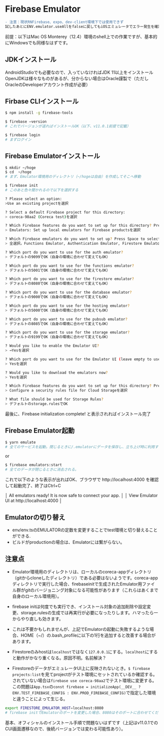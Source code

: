 <h1 id="firebaseemulator"><b>Firebase Emulator</b></h1>

```diff
- 注意：現状RNFirebase、expo、dev-client環境下では使用できず
試したあとにENV.emulator.useAllをfalseに戻してもiOSエミュレータでエラー発生を確認。その際は、Device > Erase All Contents And Settingで解消確認済み。
```
前提：以下はMac OS Monterey（12.4）環境のshell上での作業ですが、基本的にWindowsでも同様なはずです。

## **JDKインストール**
AndroidStudioでも必要なので、入っていなければJDK 11以上をインストール
OpenJDKは様々なものがあるが、分からない場合はOracle謹製で（ただしOracleのDeveloperアカウント作成が必要）

## **Firbase CLIインストール**
```sh
$ npm install -g firebase-tools

$ firebase —version
# これでバージョンが返ればインストールOK（以下、v11.0.1前提で記載）

$ firebase login
# まずログイン
```

## **Firebase Emulatorインストール**
```sh
$ mkdir ~/hoge
$ cd  ~/hoge
# まず、Emulator環境用のディレクトリ（~/hogeは自由）を作成してそこへ移動

$ firebase init
# このあと色々聞かれるので以下を選択する
```

```sh
? Please select an option:
>Use an existing projectを選択

? Select a default Firebase project for this directory: 
> coreca-98aa2 (Coreca test)を選択

? Which Firebase features do you want to set up for this directory? Press Space to select features, then Enter to confirm your choices.
> Emulators: Set up local emulators for Firebase productsを選択

? Which Firebase emulators do you want to set up? Press Space to select emulators, then Enter to confirm your choices. 
> 全選択。Functions Emulator, Authentication Emulator, Firestore Emulator, Database Emulator,  Pub/Sub Emulator, Storage Emulatorを選択

? Which port do you want to use for the auth emulator? 
> デフォルトの9099でOK（自身の環境に合わせて変えてもOK）

? Which port do you want to use for the functions emulator? 
> デフォルトの5001でOK（自身の環境に合わせて変えてもOK）

? Which port do you want to use for the firestore emulator? 
> デフォルトの8080でOK（自身の環境に合わせて変えてもOK）

? Which port do you want to use for the database emulator? 
> デフォルトの9000でOK（自身の環境に合わせて変えてもOK）

? Which port do you want to use for the hosting emulator? 
> デフォルトの5000でOK（自身の環境に合わせて変えてもOK）

? Which port do you want to use for the pubsub emulator? 
> デフォルトの8085でOK（自身の環境に合わせて変えてもOK）

? Which port do you want to use for the storage emulator? 
> デフォルトの9199でOK（自身の環境に合わせて変えてもOK）

? Would you like to enable the Emulator UI? 
> →Yesを選択

? Which port do you want to use for the Emulator UI (leave empty to use any available port)? 
> Yesを選択

? Would you like to download the emulators now? 
> Yesを選択

? Which Firebase features do you want to set up for this directory? Press Space to select features, then Enter to confirm your choices. Storage: 
> Configure a security rules file for Cloud Storageを選択

? What file should be used for Storage Rules? 
> デフォルトのstorage.rulesでOK
```
最後に、Firebase initialization complete! と表示されればインストール完了

## **Firebase Emulator起動**
```sh
$ yarn emulate
# 全てのサービスを起動。閉じるときに/.emulatorにデータを保存し、立ち上げ時に利用する。
```
or
```sh
$ firebase emulators:start
# 全てのデータが閉じるときに消去される。
```
これで以下のような表示が出ればOK、ブラウザで http://localhost:4000 を確認して起動完了、終了はCtrl+C

│   All emulators ready! It is now safe to connect your app. │
│   View Emulator UI at http://localhost:4000                │

## **Emulatorの切り替え**
 - env/env.tsのEMULATORの定数を変更することでtest環境と切り替えることができる.
 - ビルドがproductionの場合は、Emulatorには繋がらない。
## **注意点**
 - Emulator環境用のディレクトリは、ローカルのcoreca-appディレクトリ（gitからcloneしたディレクトリ）である必要はないようです。coreca-appディレクトリで実行した場合、firebaseinitで生成されたEmulator用ファイル群がgitのバージョニング対象になる可能性があります（これらはあくまで自身のローカル環境用）。

 - firebase initは何度でも実行でき、インストール対象の追加削除や設定変更、storage.rulesの生成では再実行が必要になったりします。ハマったら一からやり直しも効きます。

 - これは不要かもしれませんが、上記でEmulatorの起動に失敗するような場合、HOME（~/）の.bash_profileに以下の1行を追加すると改善する場合があります。
 
 - Firestoreのみhostは`localhost`ではなく`127.0.0.1`にする。`localhost`にすると動作がかなり重くなる。原因不明。名前解決？

 - FirestoreのデータがエミュレータUI上に反映されないとき。`$ firebase projects:list`を見てprojectがテスト環境にセットされているか確認する。されていない場合は`firebase use coreca-98aa2`でテスト環境に変更する。この問題は`App.tsx`の`const firebase = initializeApp(__DEV__ ? ENV.TEST_FIREBASE_CONFIG : ENV.PROD_FIREBASE_CONFIG)`で指定した環境と違うことによって生じる。

```sh
export FIRESTORE_EMULATOR_HOST=localhost:8080
# firebase initでEmulatorのポートを変更した場合、8080はそのポートに合わせてください。
```

基本、オフィシャルのインストール手順で問題ないはずです（上記はv11.0.1でのCUI画面遷移なので、後続バージョンでは変わる可能性あり）。